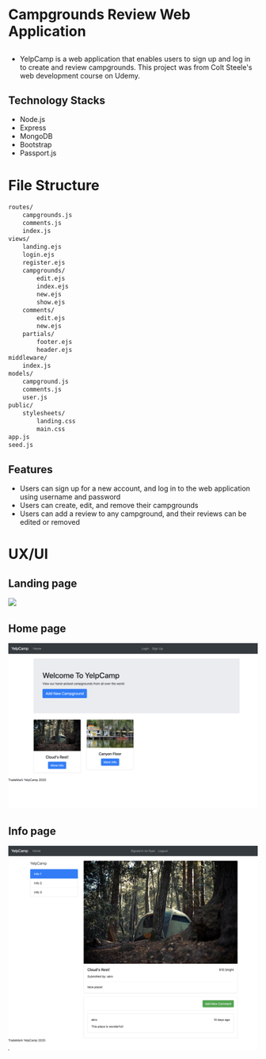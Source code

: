 # Campgrounds Review Web Application
## 

* YelpCamp is a web application that enables users to sign up and log in to create and review campgrounds. This project was from Colt Steele's web development course on Udemy.  

## Technology Stacks
* Node.js
* Express
* MongoDB
* Bootstrap
* Passport.js  

# File Structure
```
routes/
    campgrounds.js
    comments.js
    index.js
views/
    landing.ejs
    login.ejs
    register.ejs
    campgrounds/
        edit.ejs
        index.ejs
        new.ejs
        show.ejs
    comments/
        edit.ejs
        new.ejs
    partials/
        footer.ejs
        header.ejs
middleware/
    index.js
models/
    campground.js
    comments.js
    user.js
public/
    stylesheets/
        landing.css
        main.css
app.js
seed.js
```

## Features
* Users can sign up for a new account, and log in to the web application using username and password
* Users can create, edit, and remove their campgrounds
* Users can add a review to any campground, and their reviews can be edited or removed

# UX/UI
## Landing page
<img src="demo/YelpCamp_Landing.png" width="600">

## Home page
<img src="demo/YelpCamp_Home.png" width="600">

## Info page
<img src="demo/YelpCamp_Info.png" width="600">
